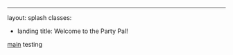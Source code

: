 ---
layout: splash
classes:
  - landing
title:  Welcome to the Party Pal!

[main](/site-test/welcome/)
testing
